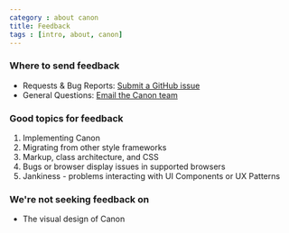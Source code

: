 ```yaml
---
category : about canon
title: Feedback
tags : [intro, about, canon]
---
```


### Where to send feedback

* Requests & Bug Reports: [Submit a GitHub issue](https://github.com/rackerlabs/canon/issues/new)
* General Questions: [Email the Canon team](mailto:canon@lists.rackspace.com)


### Good topics for feedback

1. Implementing Canon
2. Migrating from other style frameworks
3. Markup, class architecture, and CSS
4. Bugs or browser display issues in supported browsers
5. Jankiness - problems interacting with UI Components or UX Patterns

### We're not seeking feedback on

* The visual design of Canon